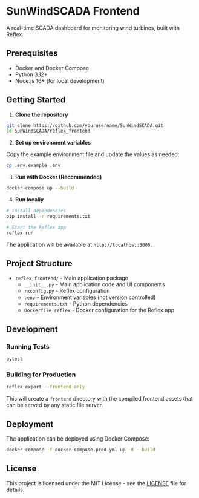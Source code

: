 # SunWindSCADA Frontend

A real-time SCADA dashboard for monitoring wind turbines, built with Reflex.

## Prerequisites

- Docker and Docker Compose
- Python 3.12+
- Node.js 16+ (for local development)

## Getting Started

1. **Clone the repository**

```bash
git clone https://github.com/yourusername/SunWindSCADA.git
cd SunWindSCADA/reflex_frontend
```

2. **Set up environment variables**

Copy the example environment file and update the values as needed:

```bash
cp .env.example .env
```

3. **Run with Docker (Recommended)**

```bash
docker-compose up --build
```

4. **Run locally**

```bash
# Install dependencies
pip install -r requirements.txt

# Start the Reflex app
reflex run
```

The application will be available at `http://localhost:3000`.

## Project Structure

- `reflex_frontend/` - Main application package
  - `__init__.py` - Main application code and UI components
  - `rxconfig.py` - Reflex configuration
  - `.env` - Environment variables (not version controlled)
  - `requirements.txt` - Python dependencies
  - `Dockerfile.reflex` - Docker configuration for the Reflex app

## Development

### Running Tests

```bash
pytest
```

### Building for Production

```bash
reflex export --frontend-only
```

This will create a `frontend` directory with the compiled frontend assets that can be served by any static file server.

## Deployment

The application can be deployed using Docker Compose:

```bash
docker-compose -f docker-compose.prod.yml up -d --build
```

## License

This project is licensed under the MIT License - see the [LICENSE](LICENSE) file for details.
